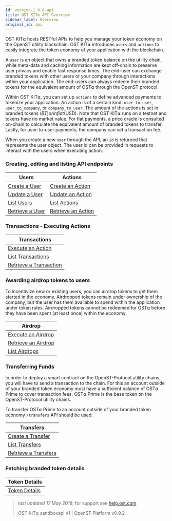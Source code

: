 ```yaml
---
id: version-1.0.0-api
title: OST KIT⍺ API Overview
sidebar_label: Overview
original_id: api
---
```


OST KIT⍺ hosts RESTful APIs to help you manage your token economy on the OpenST utility blockchain.  OST KIT⍺ introduces `users` and `actions` to easily integrate the token economy of your application with the blockchain.

A `user` is an object that owns a branded token balance on the utility chain, while meta-data and caching information are kept off-chain to preserve user privacy and enable fast response times.  The end-user can exchange branded tokens with other users or your company through interactions within your application.  The end-users can always redeem their branded tokens for the equivalent amount of OST⍺ through the OpenST protocol.

Within OST KIT⍺, you can set up `actions` to define advanced payments to tokenize your application. An  action is of a certain kind: `user_to_user`, `user_to_company`, or `company_to_user`. The amount of the actions is set in branded tokens ($BT) or in fiat ($USD). Note that OST KIT⍺ runs on a testnet and tokens have no market value.  For fiat payments, a price oracle is consulted on-chain to calculate the equivalent amount of branded tokens to transfer.  Lastly, for user-to-user payments, the company can set a transaction fee.

When you create a new `user` through the API, an `id` is returned that represents the user object.  The user id can be provided in requests to interact with the users when executing action.

### Creating, editing and listing API endpoints

| Users          | Actions         |
|----------------|---------------------------|
| [Create a User](api_users_create.html)  | [Create an Action](api_actions_create.html)   |
| [Update a User](api_users_edit.html)      | [Update an Action](api_actions_edit.html)       |
| [List Users](api_users_list.html)      | [List Actions](api_actions_list.html)       |
| [Retrieve a User](api_users_retrieve.html) | [Retrieve an Action](api_actions_retrieve.html) |

### Transactions - Executing Actions

| Transactions       |
|---------------------------|
| [Execute an Action](api_actions_execute.html) |
| [List Transactions](api_transaction_list)   |
| [Retrieve a Transaction](api_transaction_retrieve) |

### Awarding airdrop tokens to users

To incentivize new or existing users, you can airdrop tokens to get them started in the economy. Airdropped tokens remain under ownership of the company, but the user has them available to spend within the application under token rules.  Airdropped tokens cannot be redeemed for OST⍺ before they have been spent (at least once) within the economy.

| Airdrop        |
|----------------|
| [Execute an Airdrop](api_airdrop_execute.html)     |
| [Retrieve an Airdrop](api_airdrop_retrieve.html)   |
| [List Airdrops](api_airdrop_list.html)   |

### Transferring Funds

In order to deploy a smart contract on the OpenST-Protocol utility chains, you will have to send a transaction to the chain. For this an account outside of your branded token economy must have a sufficient balance of OST⍺ Prime to cover transaction fees. OST⍺ Prime is the base token on the OpenST-Protocol utility chains.

To transfer OST⍺ Prime to an account outside of your branded token economy `/transfers` API should be used.

|Transfers |
|---------------|
| [Create a Transfer](api_transfers_create) |
| [List Transfers](api_transfers_list) |
| [Retrieve a Transfers](api_transfers_retrieve) |

### Fetching branded token details
| Token Details |
|----------------|
| [Token Details](api_token.html)|


>_last updated 17 May 2018_; for support see [help.ost.com](help.ost.com)
>
> OST KIT⍺ sandboxapi v1 | OpenST Platform v0.9.2